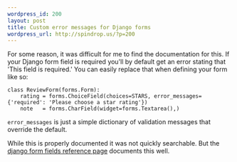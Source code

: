 ```yaml
--- 
wordpress_id: 200
layout: post
title: Custom error messages for Django forms
wordpress_url: http://spindrop.us/?p=200
---
```

For some reason, it was difficult for me to find the documentation for this.  If your Django form field is required you'll by default get an error stating that 'This field is required.'  You can easily replace that when defining your form like so:


	class ReviewForm(forms.Form):
	    rating = forms.ChoiceField(choices=STARS, error_messages={'required': 'Please choose a star rating'})
	    note   = forms.CharField(widget=forms.Textarea(),)
    
`error_messages` is just a simple dictionary of validation messages that override the default.

While this is properly documented it was not quickly searchable.  But the [django form fields reference page](http://docs.djangoproject.com/en/dev/ref/forms/fields/) documents this well.
